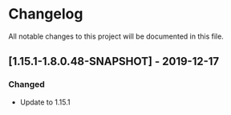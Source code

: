 # Changelog
All notable changes to this project will be documented in this file.

## [1.15.1-1.8.0.48-SNAPSHOT] - 2019-12-17
### Changed
 - Update to 1.15.1